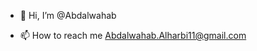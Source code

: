- 👋 Hi, I’m @Abdalwahab

- 📫 How to reach me Abdalwahab.Alharbi11@gmail.com

<!---
cx1z/cx1z is a ✨ special ✨ repository because its `README.md` (this file) appears on your GitHub profile.
You can click the Preview link to take a look at your changes.
--->
